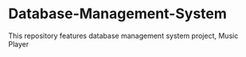 # Database-Management-System
This repository features database management system project, Music Player
